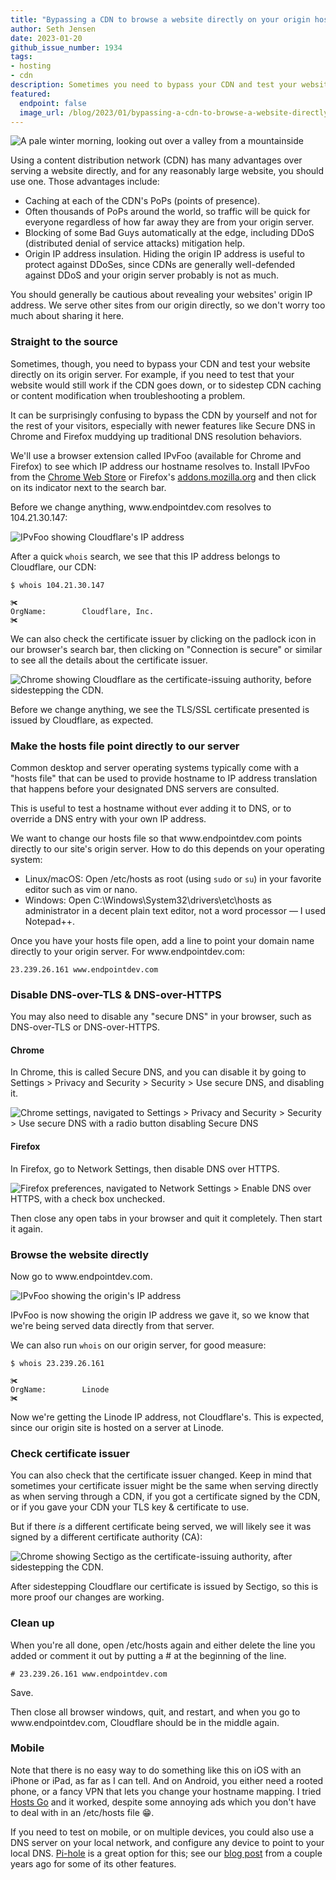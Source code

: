```yaml
---
title: "Bypassing a CDN to browse a website directly on your origin host"
author: Seth Jensen
date: 2023-01-20
github_issue_number: 1934
tags:
- hosting
- cdn
description: Sometimes you need to bypass your CDN and test your website directly on its origin server. This has gotten harder with newer browser features like Secure DNS in Chrome and Firefox. Here's how to do it on Windows, macOS, and Linux.
featured:
  endpoint: false
  image_url: /blog/2023/01/bypassing-a-cdn-to-browse-a-website-directly-on-your-origin-host/winter-mountains.webp
---
```


![A pale winter morning, looking out over a valley from a mountainside](/blog/2023/01/bypassing-a-cdn-to-browse-a-website-directly-on-your-origin-host/winter-mountains.webp)

<!-- Photo by Seth Jensen, 2023 -->

Using a content distribution network (CDN) has many advantages over serving a website directly, and for any reasonably large website, you should use one. Those advantages include:

* Caching at each of the CDN's PoPs (points of presence).
* Often thousands of PoPs around the world, so traffic will be quick for everyone regardless of how far away they are from your origin server.
* Blocking of some Bad Guys automatically at the edge, including DDoS (distributed denial of service attacks) mitigation help.
* Origin IP address insulation. Hiding the origin IP address is useful to protect against DDoSes, since CDNs are generally well-defended against DDoS and your origin server probably is not as much.

You should generally be cautious about revealing your websites' origin IP address. We serve other sites from our origin directly, so we don't worry too much about sharing it here.

### Straight to the source

Sometimes, though, you need to bypass your CDN and test your website directly on its origin server. For example, if you need to test that your website would still work if the CDN goes down, or to sidestep CDN caching or content modification when troubleshooting a problem.

It can be surprisingly confusing to bypass the CDN by yourself and not for the rest of your visitors, especially with newer features like Secure DNS in Chrome and Firefox muddying up traditional DNS resolution behaviors.

We'll use a browser extension called IPvFoo (available for Chrome and Firefox) to see which IP address our hostname resolves to. Install IPvFoo from the [Chrome Web Store](https://chrome.google.com/webstore/detail/ipvfoo/ecanpcehffngcegjmadlcijfolapggal) or Firefox's [addons.mozilla.org](https://addons.mozilla.org/en-US/firefox/addon/ipvfoo-pmarks/) and then click on its indicator next to the search bar.

Before we change anything, www\.endpointdev.com resolves to 104.21.30.147:

![IPvFoo showing Cloudflare's IP address](/blog/2023/01/bypassing-a-cdn-to-browse-a-website-directly-on-your-origin-host/cloudflare.webp)

After a quick `whois` search, we see that this IP address belongs to Cloudflare, our CDN:

```plain
$ whois 104.21.30.147

✀
OrgName:        Cloudflare, Inc.
✀
```

We can also check the certificate issuer by clicking on the padlock icon in our browser's search bar, then clicking on "Connection is secure" or similar to see all the details about the certificate issuer.

![Chrome showing Cloudflare as the certificate-issuing authority, before sidestepping the CDN.](/blog/2023/01/bypassing-a-cdn-to-browse-a-website-directly-on-your-origin-host/cert-issuer-chrome-before.webp)

Before we change anything, we see the TLS/SSL certificate presented is issued by Cloudflare, as expected.

### Make the hosts file point directly to our server

Common desktop and server operating systems typically come with a "hosts file" that can be used to provide hostname to IP address translation that happens before your designated DNS servers are consulted.

This is useful to test a hostname without ever adding it to DNS, or to override a DNS entry with your own IP address.

We want to change our hosts file so that www\.endpointdev.com points directly to our site's origin server. How to do this depends on your operating system:

* Linux/macOS: Open /etc/hosts as root (using `sudo` or `su`) in your favorite editor such as vim or nano.
* Windows: Open C:\Windows\System32\drivers\etc\hosts as administrator in a decent plain text editor, not a word processor — I used Notepad++.

Once you have your hosts file open, add a line to point your domain name directly to your origin server. For www\.endpointdev.com:

```plain
23.239.26.161 www.endpointdev.com
```

### Disable DNS-over-TLS & DNS-over-HTTPS

You may also need to disable any "secure DNS" in your browser, such as DNS-over-TLS or DNS-over-HTTPS.

#### Chrome

In Chrome, this is called Secure DNS, and you can disable it by going to Settings > Privacy and Security > Security > Use secure DNS, and disabling it.

![Chrome settings, navigated to Settings > Privacy and Security > Security > Use secure DNS with a radio button disabling Secure DNS](/blog/2023/01/bypassing-a-cdn-to-browse-a-website-directly-on-your-origin-host/secure-dns-chrome.webp)

#### Firefox

In Firefox, go to Network Settings, then disable DNS over HTTPS.

![Firefox preferences, navigated to Network Settings > Enable DNS over HTTPS, with a check box unchecked.](/blog/2023/01/bypassing-a-cdn-to-browse-a-website-directly-on-your-origin-host/dns-over-https-firefox.webp)

Then close any open tabs in your browser and quit it completely. Then start it again.

### Browse the website directly

Now go to www\.endpointdev.com.

![IPvFoo showing the origin's IP address](/blog/2023/01/bypassing-a-cdn-to-browse-a-website-directly-on-your-origin-host/origin.webp)

IPvFoo is now showing the origin IP address we gave it, so we know that we're being served data directly from that server.

We can also run `whois` on our origin server, for good measure:

```plain
$ whois 23.239.26.161

✀
OrgName:        Linode
✀
```

Now we're getting the Linode IP address, not Cloudflare's. This is expected, since our origin site is hosted on a server at Linode.

### Check certificate issuer

You can also check that the certificate issuer changed. Keep in mind that sometimes your certificate issuer might be the same when serving directly as when serving through a CDN, if you got a certificate signed by the CDN, or if you gave your CDN your TLS key & certificate to use.

But if there *is* a different certificate being served, we will likely see it was signed by a different certificate authority (CA):

![Chrome showing Sectigo as the certificate-issuing authority, after sidestepping the CDN.](/blog/2023/01/bypassing-a-cdn-to-browse-a-website-directly-on-your-origin-host/cert-issuer-chrome-after.webp)

After sidestepping Cloudflare our certificate is issued by Sectigo, so this is more proof our changes are working.

### Clean up

When you're all done, open /etc/hosts again and either delete the line you added or comment it out by putting a # at the beginning of the line.

```plain
# 23.239.26.161 www.endpointdev.com
```

Save.

Then close all browser windows, quit, and restart, and when you go to www\.endpointdev.com, Cloudflare should be in the middle again.

### Mobile

Note that there is no easy way to do something like this on iOS with an iPhone or iPad, as far as I can tell. And on Android, you either need a rooted phone, or a fancy VPN that lets you change your hostname mapping. I tried [Hosts Go](https://play.google.com/store/apps/details?id=dns.hosts.server.change&hl=en_US&gl=US) and it worked, despite some annoying ads which you don't have to deal with in an /etc/hosts file 😁.

If you need to test on mobile, or on multiple devices, you could also use a DNS server on your local network, and configure any device to point to your local DNS. [Pi-hole](https://pi-hole.net/) is a great option for this; see our [blog post](https://www.endpointdev.com/blog/2020/12/pihole-great-holiday-gift/) from a couple years ago for some of its other features.
